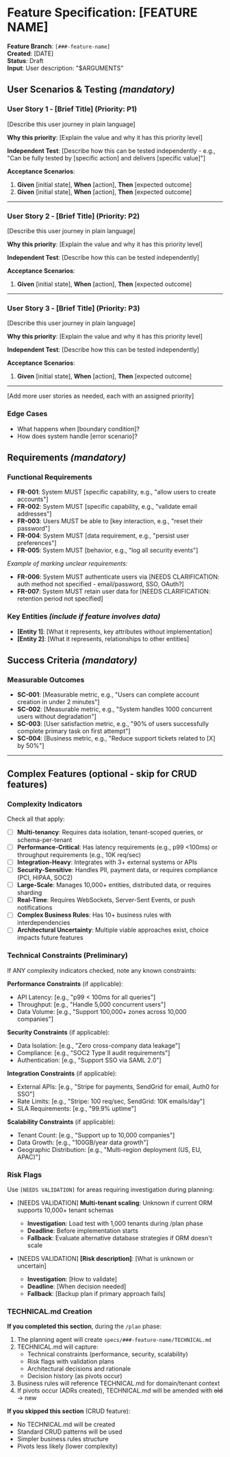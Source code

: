 # Feature Specification: [FEATURE NAME]

**Feature Branch**: `[###-feature-name]`  
**Created**: [DATE]  
**Status**: Draft  
**Input**: User description: "$ARGUMENTS"

## User Scenarios & Testing *(mandatory)*

<!--
  IMPORTANT: User stories should be PRIORITIZED as user journeys ordered by importance.
  Each user story/journey must be INDEPENDENTLY TESTABLE - meaning if you implement just ONE of them,
  you should still have a viable MVP (Minimum Viable Product) that delivers value.
  
  Assign priorities (P1, P2, P3, etc.) to each story, where P1 is the most critical.
  Think of each story as a standalone slice of functionality that can be:
  - Developed independently
  - Tested independently
  - Deployed independently
  - Demonstrated to users independently
-->

### User Story 1 - [Brief Title] (Priority: P1)

[Describe this user journey in plain language]

**Why this priority**: [Explain the value and why it has this priority level]

**Independent Test**: [Describe how this can be tested independently - e.g., "Can be fully tested by [specific action] and delivers [specific value]"]

**Acceptance Scenarios**:

1. **Given** [initial state], **When** [action], **Then** [expected outcome]
2. **Given** [initial state], **When** [action], **Then** [expected outcome]

---

### User Story 2 - [Brief Title] (Priority: P2)

[Describe this user journey in plain language]

**Why this priority**: [Explain the value and why it has this priority level]

**Independent Test**: [Describe how this can be tested independently]

**Acceptance Scenarios**:

1. **Given** [initial state], **When** [action], **Then** [expected outcome]

---

### User Story 3 - [Brief Title] (Priority: P3)

[Describe this user journey in plain language]

**Why this priority**: [Explain the value and why it has this priority level]

**Independent Test**: [Describe how this can be tested independently]

**Acceptance Scenarios**:

1. **Given** [initial state], **When** [action], **Then** [expected outcome]

---

[Add more user stories as needed, each with an assigned priority]

### Edge Cases

<!--
  ACTION REQUIRED: The content in this section represents placeholders.
  Fill them out with the right edge cases.
-->

- What happens when [boundary condition]?
- How does system handle [error scenario]?

## Requirements *(mandatory)*

<!--
  ACTION REQUIRED: The content in this section represents placeholders.
  Fill them out with the right functional requirements.
-->

### Functional Requirements

- **FR-001**: System MUST [specific capability, e.g., "allow users to create accounts"]
- **FR-002**: System MUST [specific capability, e.g., "validate email addresses"]  
- **FR-003**: Users MUST be able to [key interaction, e.g., "reset their password"]
- **FR-004**: System MUST [data requirement, e.g., "persist user preferences"]
- **FR-005**: System MUST [behavior, e.g., "log all security events"]

*Example of marking unclear requirements:*

- **FR-006**: System MUST authenticate users via [NEEDS CLARIFICATION: auth method not specified - email/password, SSO, OAuth?]
- **FR-007**: System MUST retain user data for [NEEDS CLARIFICATION: retention period not specified]

### Key Entities *(include if feature involves data)*

- **[Entity 1]**: [What it represents, key attributes without implementation]
- **[Entity 2]**: [What it represents, relationships to other entities]

## Success Criteria *(mandatory)*

<!--
  ACTION REQUIRED: Define measurable success criteria.
  These must be technology-agnostic and measurable.
-->

### Measurable Outcomes

- **SC-001**: [Measurable metric, e.g., "Users can complete account creation in under 2 minutes"]
- **SC-002**: [Measurable metric, e.g., "System handles 1000 concurrent users without degradation"]
- **SC-003**: [User satisfaction metric, e.g., "90% of users successfully complete primary task on first attempt"]
- **SC-004**: [Business metric, e.g., "Reduce support tickets related to [X] by 50%"]

---

## Complex Features (optional - skip for CRUD features)

<!--
  ACTION REQUIRED: Only complete this section if this is a COMPLEX feature.

  WHEN TO USE THIS SECTION:
  - Multi-tenant systems (company isolation, data partitioning)
  - Performance-critical features (sub-100ms latency, high throughput)
  - Integration-heavy features (3+ external systems)
  - Security-sensitive features (PCI, HIPAA, SOC2 compliance)
  - Large-scale features (10,000+ entities, distributed systems)

  WHEN TO SKIP THIS SECTION:
  - Standard CRUD operations (create/read/update/delete)
  - Simple UI features with no backend complexity
  - Features with <5 functional requirements
  - Prototypes or proof-of-concepts

  If you complete this section, you will create a TECHNICAL.md file during the /plan phase.
-->

### Complexity Indicators

Check all that apply:

- [ ] **Multi-tenancy**: Requires data isolation, tenant-scoped queries, or schema-per-tenant
- [ ] **Performance-Critical**: Has latency requirements (e.g., p99 <100ms) or throughput requirements (e.g., 10K req/sec)
- [ ] **Integration-Heavy**: Integrates with 3+ external systems or APIs
- [ ] **Security-Sensitive**: Handles PII, payment data, or requires compliance (PCI, HIPAA, SOC2)
- [ ] **Large-Scale**: Manages 10,000+ entities, distributed data, or requires sharding
- [ ] **Real-Time**: Requires WebSockets, Server-Sent Events, or push notifications
- [ ] **Complex Business Rules**: Has 10+ business rules with interdependencies
- [ ] **Architectural Uncertainty**: Multiple viable approaches exist, choice impacts future features

### Technical Constraints (Preliminary)

If ANY complexity indicators checked, note any known constraints:

**Performance Constraints** (if applicable):
- API Latency: [e.g., "p99 < 100ms for all queries"]
- Throughput: [e.g., "Handle 5,000 concurrent users"]
- Data Volume: [e.g., "Support 100,000+ zones across 10,000 companies"]

**Security Constraints** (if applicable):
- Data Isolation: [e.g., "Zero cross-company data leakage"]
- Compliance: [e.g., "SOC2 Type II audit requirements"]
- Authentication: [e.g., "Support SSO via SAML 2.0"]

**Integration Constraints** (if applicable):
- External APIs: [e.g., "Stripe for payments, SendGrid for email, Auth0 for SSO"]
- Rate Limits: [e.g., "Stripe: 100 req/sec, SendGrid: 10K emails/day"]
- SLA Requirements: [e.g., "99.9% uptime"]

**Scalability Constraints** (if applicable):
- Tenant Count: [e.g., "Support up to 10,000 companies"]
- Data Growth: [e.g., "100GB/year data growth"]
- Geographic Distribution: [e.g., "Multi-region deployment (US, EU, APAC)"]

### Risk Flags

Use `[NEEDS VALIDATION]` for areas requiring investigation during planning:

- [NEEDS VALIDATION] **Multi-tenant scaling**: Unknown if current ORM supports 10,000+ tenant schemas
  - **Investigation**: Load test with 1,000 tenants during /plan phase
  - **Deadline**: Before implementation starts
  - **Fallback**: Evaluate alternative database strategies if ORM doesn't scale

- [NEEDS VALIDATION] **[Risk description]**: [What is unknown or uncertain]
  - **Investigation**: [How to validate]
  - **Deadline**: [When decision needed]
  - **Fallback**: [Backup plan if primary approach fails]

### TECHNICAL.md Creation

**If you completed this section**, during the `/plan` phase:

1. The planning agent will create `specs/###-feature-name/TECHNICAL.md`
2. TECHNICAL.md will capture:
   - Technical constraints (performance, security, scalability)
   - Risk flags with validation plans
   - Architectural decisions and rationale
   - Decision history (as pivots occur)
3. Business rules will reference TECHNICAL.md for domain/tenant context
4. If pivots occur (ADRs created), TECHNICAL.md will be amended with ~~old~~ → new

**If you skipped this section** (CRUD feature):
- No TECHNICAL.md will be created
- Standard CRUD patterns will be used
- Simpler business rules structure
- Pivots less likely (lower complexity)
